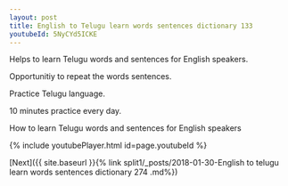 ```yaml
---
layout: post
title: English to Telugu learn words sentences dictionary 133 
youtubeId: 5NyCYd5ICKE
---
```

 
 
Helps to learn Telugu words and sentences for English speakers.

Opportunitiy to repeat the words sentences. 

Practice Telugu language. 
 
10 minutes practice every day. 
 
How to learn Telugu words and sentences for English speakers 
 
{% include youtubePlayer.html id=page.youtubeId %}
 
 
[Next]({{ site.baseurl }}{% link  split1/_posts/2018-01-30-English to telugu learn words sentences dictionary 274 .md%})
 
